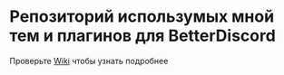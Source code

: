# Репозиторий использумых мной тем и плагинов для BetterDiscord

Проверьте [Wiki](https://github.com/ponfertato/BetterDiscord-Stuff/wiki) чтобы узнать подробнее
